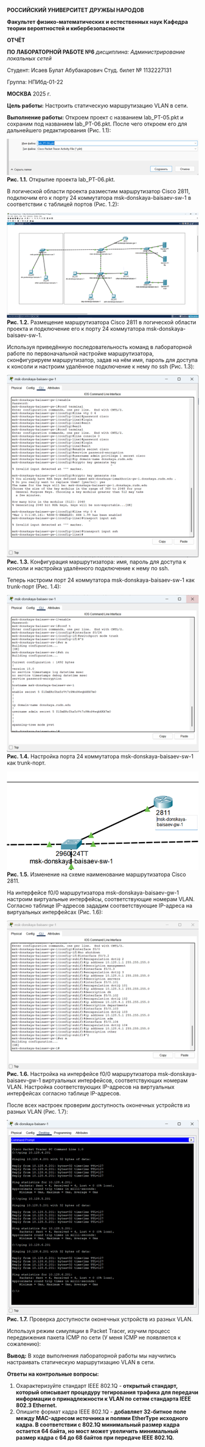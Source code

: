 ﻿**РОССИЙСКИЙ УНИВЕРСИТЕТ ДРУЖБЫ НАРОДОВ** 

**Факультет физико-математических и естественных наук Кафедра теории вероятностей и кибербезопасности** 

**ОТЧЁТ** 

**ПО ЛАБОРАТОРНОЙ РАБОТЕ №6** 
*дисциплина: Администрирование локальных сетей* 

Студент: Исаев Булат Абубакарович Студ. билет № 1132227131 

Группа: НПИбд-01-22

**МОСКВА** 2025 г.

**Цель работы:** 
Настроить статическую маршрутизацию VLAN в сети.

**Выполнение работы:** 
Откроем проект с названием lab_PT-05.pkt и сохраним под названием lab_PT-06.pkt. После чего откроем его для дальнейшего редактирования (Рис. 1.1):


![](Images/1.png)
**Рис. 1.1.** Открытие проекта lab_PT-06.pkt.

В логической области проекта разместим маршрутизатор Cisco 2811, подключим его к порту 24 коммутатора msk-donskaya-baisaev-sw-1 в соответствии с таблицей портов (Рис. 1.2):

![](Images/2.png)
**Рис. 1.2.** Размещение маршрутизатора Cisco 2811 в логической области проекта и подключение его к порту 24 коммутатора msk-donskaya-baisaev-sw-1.

Используя приведённую последовательность команд в лабораторной работе по первоначальной настройке маршрутизатора, сконфигурируем маршрутизатор, задав на нём имя, пароль для доступа к консоли и настроим удалённое подключение к нему по ssh (Рис. 1.3):

![](Images/3.png)
**Рис. 1.3.** Конфигурация маршрутизатора: имя, пароль для доступа к консоли и настройка удалённого подключение к нему по ssh.

Теперь настроим порт 24 коммутатора msk-donskaya-baisaev-sw-1 как trunk-порт (Рис. 1.4):

![](Images/4.png)
**Рис. 1.4.** Настройка порта 24 коммутатора msk-donskaya-baisaev-sw-1 как trunk-порт.

![](Images/5.png)
**Рис. 1.5.** Изменение на схеме наименование маршрутизатора Cisco 2811. 

На интерфейсе f0/0 маршрутизатора msk-donskaya-baisaev-gw-1 настроим виртуальные интерфейсы, соответствующие номерам VLAN. Согласно таблице IP-адресов зададим соответствующие IP-адреса на виртуальных интерфейсах (Рис. 1.6):

![](Images/6.png)
**Рис. 1.6.** Настройка на интерфейсе f0/0 маршрутизатора msk-donskaya- baisaev-gw-1 виртуальных интерфейсов, соответствующих номерам VLAN. Настройка соответствующих IP-адресов на виртуальных интерфейсах согласно таблице IP-адресов.

После всех настроек проверим доступность оконечных устройств из разных VLAN (Рис. 1.7):

![](Images/7.png)
**Рис. 1.7.** Проверка доступности оконечных устройств из разных VLAN.

Используя режим симуляции в Packet Tracer, изучим процесс передвижения пакета ICMP по сети (У меня ICMP не появляется к сожалению):

**Вывод:** 
В ходе выполнения лабораторной работы мы научились настраивать статическую маршрутизацию VLAN в сети.

**Ответы на контрольные вопросы:** 

1. Охарактеризуйте стандарт IEEE 802.1Q - **открытый стандарт, который описывает процедуру тегирования трафика для передачи информации о принадлежности к VLAN по сетям стандарта IEEE 802.3 Ethernet.** 
2. Опишите формат кадра IEEE 802.1Q - **добавляет 32-битное поле между MAC-адресом источника и полями EtherType исходного кадра. В соответствии с 802.1Q минимальный размер кадра остается 64 байта, но мост может увеличить минимальный размер кадра с 64 до 68 байтов при передаче IEEE 802.1Q.** 
